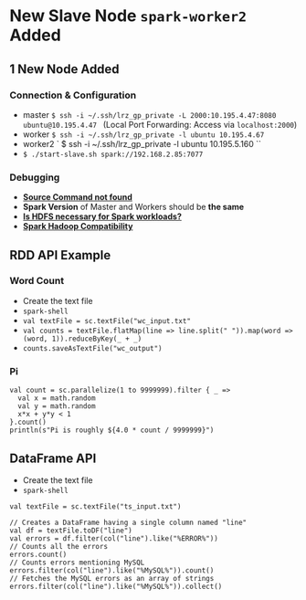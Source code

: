 #  New Slave Node `spark-worker2` Added

## 1 New Node Added

### Connection & Configuration

* master `$ ssh -i ~/.ssh/lrz_gp_private -L 2000:10.195.4.47:8080 ubuntu@10.195.4.47 ` (Local Port Forwarding: Access via `localhost:2000`)
* worker `$ ssh -i ~/.ssh/lrz_gp_private -l ubuntu 10.195.4.67   `
* worker2 ` $ ssh -i ~/.ssh/lrz_gp_private -l ubuntu 10.195.5.160  `` 
* `$ ./start-slave.sh spark://192.168.2.85:7077`

### Debugging

* **[Source Command not found](https://askubuntu.com/questions/213599/source-command-not-found)**
* **Spark Version** of Master and Workers should be **the same**
* **[Is HDFS necessary for Spark workloads?](https://stackoverflow.com/questions/32669187/is-hdfs-necessary-for-spark-workloads)**
* **[Spark Hadoop Compatibility](https://data-flair.training/blogs/apache-spark-hadoop-compatibility/)**

## RDD API Example

### Word Count

* Create the text file
* `spark-shell`
* `val textFile = sc.textFile("wc_input.txt"`
* `val counts = textFile.flatMap(line => line.split(" ")).map(word => (word, 1)).reduceByKey(_ + _)`
* `counts.saveAsTextFile("wc_output")`

### Pi

```
val count = sc.parallelize(1 to 9999999).filter { _ =>
  val x = math.random
  val y = math.random
  x*x + y*y < 1
}.count()
println(s"Pi is roughly ${4.0 * count / 9999999}")
```

## DataFrame API

* Create the text file
* `spark-shell`

```
val textFile = sc.textFile("ts_input.txt")

// Creates a DataFrame having a single column named "line"
val df = textFile.toDF("line")
val errors = df.filter(col("line").like("%ERROR%"))
// Counts all the errors
errors.count()
// Counts errors mentioning MySQL
errors.filter(col("line").like("%MySQL%")).count()
// Fetches the MySQL errors as an array of strings
errors.filter(col("line").like("%MySQL%")).collect()
```





​		



